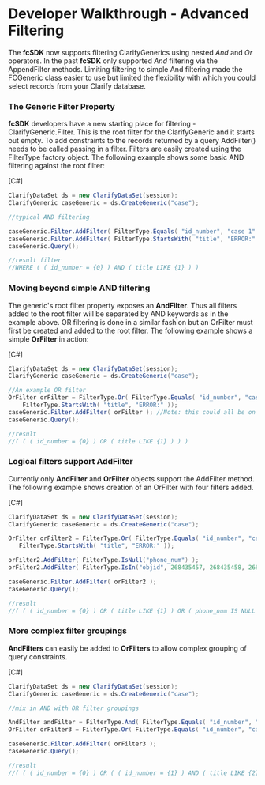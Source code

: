 # Developer Walkthrough - Advanced Filtering

The **fcSDK** now supports filtering ClarifyGenerics using nested *And* and *Or* operators. In the past **fcSDK** only supported *And* filtering via the AppendFilter methods. Limiting filtering to simple And filtering made the FCGeneric class easier to use but limited the flexibility with which you could select records from your Clarify database.

### The Generic Filter Property

**fcSDK** developers have a new starting place for filtering - ClarifyGeneric.Filter. This is the root filter for the ClarifyGeneric and it starts out empty. To add constraints to the records returned by a query AddFilter() needs to be called passing in a filter. Filters are easily created using the FilterType factory object. The following example shows some basic AND filtering against the root filter:

[C#] 
```csharp
ClarifyDataSet ds = new ClarifyDataSet(session);
ClarifyGeneric caseGeneric = ds.CreateGeneric("case");

//typical AND filtering

caseGeneric.Filter.AddFilter( FilterType.Equals( "id_number", "case 1" ));
caseGeneric.Filter.AddFilter( FilterType.StartsWith( "title", "ERROR:" ));
caseGeneric.Query();

//result filter   
//WHERE ( ( id_number = {0} ) AND ( title LIKE {1} ) )
```

### Moving beyond simple AND filtering

The generic's root filter property exposes an **AndFilter**. Thus all filters added to the root filter will be separated by AND keywords as in the example above. OR filtering is done in a similar fashion but an OrFilter must first be created and added to the root filter. The following example shows a simple **OrFilter** in action:

[C#] 
```csharp
ClarifyDataSet ds = new ClarifyDataSet(session);
ClarifyGeneric caseGeneric = ds.CreateGeneric("case");

//An example OR filter
OrFilter orFilter = FilterType.Or( FilterType.Equals( "id_number", "case 1" ),
    FilterType.StartsWith( "title", "ERROR:" ));
caseGeneric.Filter.AddFilter( orFilter ); //Note: this could all be on one line      
caseGeneric.Query();

//result
//( ( ( id_number = {0} ) OR ( title LIKE {1} ) ) )
```

### Logical filters support AddFilter

Currently only **AndFilter** and **OrFilter** objects support the AddFilter method. The following example shows creation of an OrFilter with four filters added.

[C#] 
```csharp
ClarifyDataSet ds = new ClarifyDataSet(session);
ClarifyGeneric caseGeneric = ds.CreateGeneric("case");

OrFilter orFilter2 = FilterType.Or( FilterType.Equals( "id_number", "case 1" ), 
   FilterType.StartsWith( "title", "ERROR:" ));

orFilter2.AddFilter( FilterType.IsNull("phone_num") );
orFilter2.AddFilter( FilterType.IsIn("objid", 268435457, 268435458, 268435459));

caseGeneric.Filter.AddFilter( orFilter2 ); 
caseGeneric.Query();

//result      
//( ( ( id_number = {0} ) OR ( title LIKE {1} ) OR ( phone_num IS NULL ) OR ( ( objid IN ({2},{3},{4}) ) ) 
```

### More complex filter groupings

**AndFilters** can easily be added to **OrFilters** to allow complex grouping of query constraints.

[C#] 
```csharp
ClarifyDataSet ds = new ClarifyDataSet(session);
ClarifyGeneric caseGeneric = ds.CreateGeneric("case");

//mix in AND with OR filter groupings

AndFilter andFilter = FilterType.And( FilterType.Equals( "id_number", "case 1" ), FilterType.StartsWith( "title", "ERROR:" ));
OrFilter orFilter3 = FilterType.Or( FilterType.Equals( "id_number", "case 1" ), andFilter );

caseGeneric.Filter.AddFilter( orFilter3 ); 
caseGeneric.Query();

//result
//( ( ( id_number = {0} ) OR ( ( id_number = {1} ) AND ( title LIKE {2} ) ) ) )
```
 